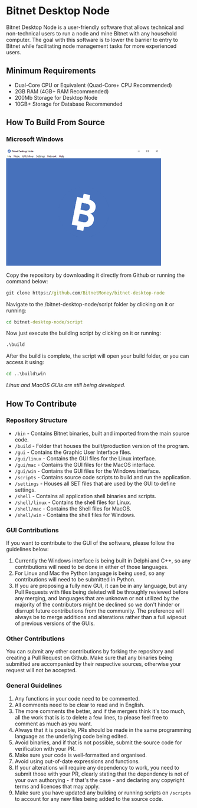 # Bitnet Desktop Node

Bitnet Desktop Node is a user-friendly software that allows technical and non-technical users to run a node and mine Bitnet with any household computer. The goal with this software is to lower the barrier to entry to Bitnet while facilitating node management tasks for more experienced users.

## Minimum Requirements

- Dual-Core CPU or Equivalent (Quad-Core+ CPU Recommended)
- 2GB RAM (4GB+ RAM Recommended)
- 200Mb Storage for Desktop Node
- 10GB+ Storage for Database Recommended

## How To Build From Source

### Microsoft Windows

[<img alt="win64" width="420px" src="/img/desktop-node-win64.png" />](https://github.com/BitnetMoney/bitnet-desktop-node/blob/a26ee3fb6fe728f2c95a24707121bdfd8295e479/img/desktop-node-win64.png)

Copy the repository by downloading it directly from Github or running the command below:

```cmd
git clone https://github.com/BitnetMoney/bitnet-desktop-node
```

Navigate to the /bitnet-desktop-node/script folder by clicking on it or running:

```cmd
cd bitnet-desktop-node/script
```

Now just execute the building script by clicking on it or running:

```cmd
.\build
```

After the build is complete, the script will open your build folder, or you can access it using:

```cmd
cd ..\build\win
```

*Linux and MacOS GUIs are still being developed.*

## How To Contribute

### Repository Structure

- `/bin` - Contains Bitnet binaries, built and imported from the main source code.
- `/build` - Folder that houses the built/production version of the program.
- `/gui` - Contains the Graphic User Interface files.
- `/gui/linux` - Contains the GUI files for the Linux interface.
- `/gui/mac` - Contains the GUI files for the MacOS interface.
- `/gui/win` - Contains the GUI files for the Windows interface.
- `/scripts` - Contains source code scripts to build and run the application.
- `/settings` - Houses all SET files that are used by the GUI to define settings.
- `/shell` - Contains all application shell binaries and scripts.
- `/shell/linux` - Contains the shell files for Linux.
- `/shell/mac` - Contains the Shell files for MacOS.
- `/shell/win` - Contains the shell files for Windows.

### GUI Contributions

If you want to contribute to the GUI of the software, please follow the guidelines below:

1. Currently the Windows interface is being built in Delphi and C++, so any contributions will need to be done in either of those languages.
2. For Linux and Mac the Python language is being used, so any contributions will need to be submitted in Python.
3. If you are proposing a fully new GUI, it can be in any language, but any Pull Requests with files being deleted will be throughly reviewed before any merging, and languages that are unknown or not utilized by the majority of the contributors might be declined so we don't hinder or disrrupt future contributions from the community. The preference will always be to merge additions and alterations rather than a full wipeout of previous versions of the GUIs.

### Other Contributions

You can submit any other contributions by forking the repository and creating a Pull Request on Github. Make sure that any binaries being submitted are accompanied by their respective sources, otherwise your request will not be accepted.

### General Guidelines

1. Any functions in your code need to be commented.
2. All comments need to be clear to read and in English.
3. The more comments the better, and if the mergers think it's too much, all the work that is is to delete a few lines, to please feel free to comment as much as you want.
4. Always that it is possible, PRs should be made in the same programming language as the underlying code being edited.
5. Avoid binaries, and if that is not possible, submit the source code for verification with your PR.
6. Make sure your code is well-formatted and organised.
7. Avoid using out-of-date expressions and functions.
8. If your alterations will require any dependency to work, you need to submit those with your PR, clearly stating that the dependency is not of your own authorying - if that's the case - and declaring any copyright terms and licences that may apply.
9. Make sure you have updated any building or running scripts on `/scripts` to account for any new files being added to the source code.
